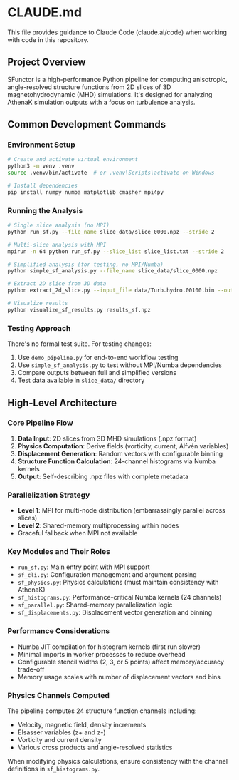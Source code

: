 # CLAUDE.md

This file provides guidance to Claude Code (claude.ai/code) when working with code in this repository.

## Project Overview

SFunctor is a high-performance Python pipeline for computing anisotropic, angle-resolved structure functions from 2D slices of 3D magnetohydrodynamic (MHD) simulations. It's designed for analyzing AthenaK simulation outputs with a focus on turbulence analysis.

## Common Development Commands

### Environment Setup
```bash
# Create and activate virtual environment
python3 -m venv .venv
source .venv/bin/activate  # or .venv\Scripts\activate on Windows

# Install dependencies
pip install numpy numba matplotlib cmasher mpi4py
```

### Running the Analysis
```bash
# Single slice analysis (no MPI)
python run_sf.py --file_name slice_data/slice_0000.npz --stride 2

# Multi-slice analysis with MPI
mpirun -n 64 python run_sf.py --slice_list slice_list.txt --stride 2

# Simplified analysis (for testing, no MPI/Numba)
python simple_sf_analysis.py --file_name slice_data/slice_0000.npz

# Extract 2D slice from 3D data
python extract_2d_slice.py --input_file data/Turb.hydro.00100.bin --output_file slice.npz --dimension y --slice_value 0

# Visualize results
python visualize_sf_results.py results_sf.npz
```

### Testing Approach
There's no formal test suite. For testing changes:
1. Use `demo_pipeline.py` for end-to-end workflow testing
2. Use `simple_sf_analysis.py` to test without MPI/Numba dependencies
3. Compare outputs between full and simplified versions
4. Test data available in `slice_data/` directory

## High-Level Architecture

### Core Pipeline Flow
1. **Data Input**: 2D slices from 3D MHD simulations (.npz format)
2. **Physics Computation**: Derive fields (vorticity, current, Alfvén variables)
3. **Displacement Generation**: Random vectors with configurable binning
4. **Structure Function Calculation**: 24-channel histograms via Numba kernels
5. **Output**: Self-describing .npz files with complete metadata

### Parallelization Strategy
- **Level 1**: MPI for multi-node distribution (embarrassingly parallel across slices)
- **Level 2**: Shared-memory multiprocessing within nodes
- Graceful fallback when MPI not available

### Key Modules and Their Roles
- `run_sf.py`: Main entry point with MPI support
- `sf_cli.py`: Configuration management and argument parsing
- `sf_physics.py`: Physics calculations (must maintain consistency with AthenaK)
- `sf_histograms.py`: Performance-critical Numba kernels (24 channels)
- `sf_parallel.py`: Shared-memory parallelization logic
- `sf_displacements.py`: Displacement vector generation and binning

### Performance Considerations
- Numba JIT compilation for histogram kernels (first run slower)
- Minimal imports in worker processes to reduce overhead
- Configurable stencil widths (2, 3, or 5 points) affect memory/accuracy trade-off
- Memory usage scales with number of displacement vectors and bins

### Physics Channels Computed
The pipeline computes 24 structure function channels including:
- Velocity, magnetic field, density increments
- Elsasser variables (z+ and z-)
- Vorticity and current density
- Various cross products and angle-resolved statistics

When modifying physics calculations, ensure consistency with the channel definitions in `sf_histograms.py`.